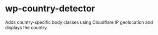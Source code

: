# wp-country-detector
Adds country-specific body classes using Cloudflare IP geolocation and displays the country.
